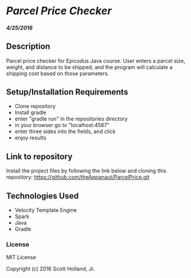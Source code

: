 # _Parcel Price Checker_

#### _4/25/2016_

## Description
Parcel price checker for Epicodus Java course. User enters a parcel size, weight, and distance to be shipped, and the program will calculate a shipping cost based on those parameters.

## Setup/Installation Requirements
* Clone repository
* Install gradle
* enter "gradle run" in the repositories directory
* in your browser go to "localhost:4567"
* enter three sides into the fields, and click
* enjoy results

## Link to repository
Install the project files by following the link below and cloning this repository:
https://github.com/theAppanaut/ParcelPrice.git

## Technologies Used
* Velocity Template Engine
* Spark
* Java
* Gradle

### License

MIT License

Copyright (c) 2016 Scott Holland, Jr.
